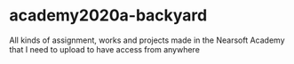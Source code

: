 # academy2020a-backyard
All kinds of assignment, works and projects made in the Nearsoft Academy that I need to upload to have access from anywhere
